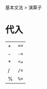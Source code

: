 基本文法 > 演算子
# 代入
|   |        |
|---|--------|
|+  |```+=```|
|-  |```-=```|
|*  |```*=```|
|/  |```/=```|
|%  |```%=```|
